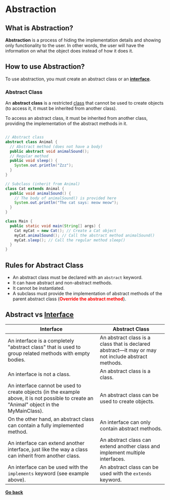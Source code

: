 <style>
red { color: Red }
orange { color: Orange }
green { color: Green }
blue { color: Blue }
yellow { color: Yellow }
magenta { color: Magenta }
cyan { color: Cyan }
gray { color: Gray }
</style>

# Abstraction

## What is Abstraction?

**Abstraction** is a process of hiding the implementation details and showing only functionality to the user. In other words, the user will have the information on what the object does instead of how it does it.

## How to use Abstraction?

To use abstraction, you must create an abstract class or an [**interface**](Interface.md).

### Abstract Class

An **abstract class** is a restricted [class](Class.md#class) that cannot be used to create objects (to access it, it must be inherited from another class).

To access an abstract class, it must be inherited from another class, providing the implementation of the abstract methods in it.

```java

// Abstract class
abstract class Animal {
  // Abstract method (does not have a body)
  public abstract void animalSound();
  // Regular method
  public void sleep() {
    System.out.println("Zzz");
  }
}

// Subclass (inherit from Animal)
class Cat extends Animal {
  public void animalSound() {
    // The body of animalSound() is provided here
    System.out.println("The cat says: meow meow");
  }
}

class Main {
  public static void main(String[] args) {
    Cat myCat = new Cat(); // Create a Cat object
    myCat.animalSound(); // Call the abstract method animalSound()
    myCat.sleep(); // Call the regular method sleep()
  }
}

```

## Rules for Abstract Class

* An abstract class must be declared with an `abstract` keyword.
* It can have abstract and non-abstract methods.
* It cannot be instantiated.
* A subclass must provide the implementation of abstract methods of the parent abstract class (<red>**Override the abstract method**</red>).

## Abstract vs [Interface](Interface.md#interface)

| Interface | Abstract Class |
| --- | --- |
| An interface is a completely "abstract class" that is used to group related methods with empty bodies. | An abstract class is a class that is declared abstract—it may or may not include abstract methods. |
| An interface is not a class. | An abstract class is a class. |
| An interface cannot be used to create objects (in the example above, it is not possible to create an "Animal" object in the MyMainClass). | An abstract class can be used to create objects. |
| On the other hand, an abstract class can contain a fully implemented method. | An interface can only contain abstract methods. |
| An interface can extend another interface, just like the way a class can inherit from another class. | An abstract class can extend another class and implement multiple interfaces. |
| An interface can be used with the `implements` keyword (see example above). | An abstract class can be used with the `extends` keyword. |

[**Go back**](Overview.md#oop)